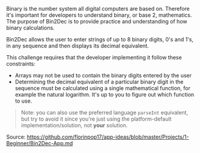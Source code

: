 Binary is the number system all digital computers are based on.
Therefore it's important for developers to understand binary, or base 2,
mathematics. The purpose of Bin2Dec is to provide practice and
understanding of how binary calculations.

Bin2Dec allows the user to enter strings of up to 8 binary digits, 0's
and 1's, in any sequence and then displays its decimal equivalent.

This challenge requires that the developer implementing it follow these
constraints:

- Arrays may not be used to contain the binary digits entered by the user
- Determining the decimal equivalent of a particular binary digit in the
  sequence must be calculated using a single mathematical function, for
  example the natural logarithm. It's up to you to figure out which function
  to use.

> Note: you can also use the preferred language `parseInt` equivalent, but try to avoid it since you're just using the platform-default implementation/solution, not **your** solution.

Source: https://github.com/florinpop17/app-ideas/blob/master/Projects/1-Beginner/Bin2Dec-App.md
